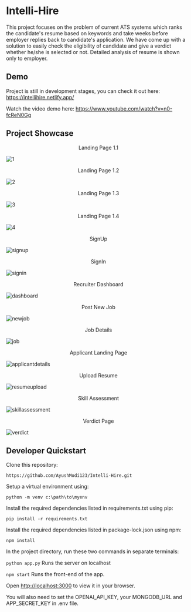 # Intelli-Hire
This project focuses on the problem of current ATS systems which ranks the candidate's resume based on keywords and take weeks before employer replies back to candidate's application. We have come up with a solution to easily check the eligibility of candidate and give a verdict whether he/she is selected or not. Detailed analysis of resume is shown only to employer.

## Demo
Project is still in development stages, you can check it out here: https://intellihire.netlify.app/

Watch the video demo here: https://www.youtube.com/watch?v=n0-fcReN0Gg
## Project Showcase

<p align="center">Landing Page 1.1</p>

![1](https://github.com/AyushModi123/Intelli-Hire/assets/99743679/0d2095cd-863d-40e5-adaf-9200af8fd531)
<p align="center">Landing Page 1.2</p>

![2](https://github.com/AyushModi123/Intelli-Hire/assets/99743679/57d3e022-4d64-4b41-9aab-1251daa8fb0a)
<p align="center">Landing Page 1.3</p>

![3](https://github.com/AyushModi123/Intelli-Hire/assets/99743679/b740818b-9dec-4b51-81db-a3e8f832d1c1)
<p align="center">Landing Page 1.4</p>

![4](https://github.com/AyushModi123/Intelli-Hire/assets/99743679/203b7937-e75a-4a5e-bedc-fa7554cae981)
<p align="center">SignUp</p>

![signup](https://github.com/AyushModi123/Intelli-Hire/assets/99743679/ad7bba5b-ac51-41f8-9215-8daaace9345c)
<p align="center">SignIn</p>

![signin](https://github.com/AyushModi123/Intelli-Hire/assets/99743679/52dd34ce-fc47-4f0c-9d3f-3dea015788cf)
<p align="center">Recruiter Dashboard</p>

![dashboard](https://github.com/AyushModi123/Intelli-Hire/assets/99743679/59c2d8a5-1bd4-4013-93bc-e4e71be9fde0)
<p align="center">Post New Job</p>

![newjob](https://github.com/AyushModi123/Intelli-Hire/assets/99743679/f8fe3b7a-9cf5-4869-a382-6dbc5594cf76)
<p align="center">Job Details</p>

![job](https://github.com/AyushModi123/Intelli-Hire/assets/99743679/cc08a7e4-aaa0-46e3-99cb-f8d36da533f7)

<p align="center">Applicant Landing Page</p>

![applicantdetails](https://github.com/AyushModi123/Intelli-Hire/assets/99743679/41912358-b166-4747-9019-ca2bd2a8adb2)
<p align="center">Upload Resume</p>

![resumeupload](https://github.com/AyushModi123/Intelli-Hire/assets/99743679/bcf00cf6-5d47-45e2-bc82-8942ab5ca35a)
<p align="center">Skill Assessment</p>

![skillassessment](https://github.com/AyushModi123/Intelli-Hire/assets/99743679/953c6509-9a7c-4de6-8d1f-737d7555d9e9)
<p align="center">Verdict Page</p>

![verdict](https://github.com/AyushModi123/Intelli-Hire/assets/99743679/379f4903-c04b-4db4-902e-57a56f72d703)

## Developer Quickstart
Clone this repository:

`https://github.com/AyushModi123/Intelli-Hire.git`

Setup a virtual environment using:

`python -m venv c:\path\to\myenv`

Install the required dependencies listed in requirements.txt using pip:

`pip install -r requirements.txt`

Install the required dependencies listed in package-lock.json using npm:

`npm install`

In the project directory, run these two commands in separate terminals:

`python app.py` Runs the server on localhost

`npm start`    Runs the front-end of the app.

Open [http://localhost:3000](http://localhost:3000) to view it in your browser.

You will also need to set the OPENAI_API_KEY, your MONGODB_URL and APP_SECRET_KEY in .env file.
